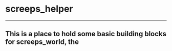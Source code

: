 # screeps_helper
---
This is a place to hold some basic building blocks for screeps_world, the 
---

